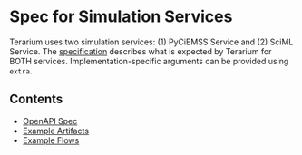 # Spec for Simulation Services

Terarium uses two simulation services: (1) PyCiEMSS Service and (2) SciML Service.
The [specification](./openapi.yaml) describes what is expected by Terarium for
BOTH services. Implementation-specific arguments can be provided using `extra`.

## Contents
- [OpenAPI Spec](./openapi.yaml)
- [Example Artifacts](./examples)
- [Example Flows](/flows/README.md)

